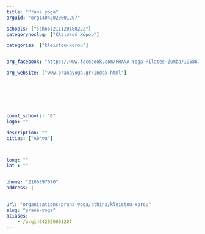 ```yaml
---
title: "Prana yoga"
orguid: "org14042020001207"

schools: ["school211120180222"]
categorynoslug: ["Κλειστού Χώρου"]

categories: ["kleistou-xorou"]


org_facebook: "https://www.facebook.com/PRANA-Yoga-Pilates-Zumba/195861390490903"

org_website: ["www.pranayoga.gr/index.html"]







count_schools: "0"
logo: ""

description: ""
cities: ["Αθήνα"]



long: ""
lat : ""


phone: "2106897070"
address: |
    

url: "organisations/prana-yoga/athina/kleistou-xorou"
slug: "prana-yoga"
aliases:
    - /org14042020001207
---
```



